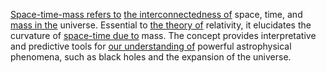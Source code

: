 
[Space-time-mass refers to](1/2/3/2/.Space-Time-Mass) [the interconnectedness of](1/1/3/1/2/3/3/.Interconnectedness) space, time, and [mass in the](1/3/1/1/2/2/1/_Matter-Forces) universe. Essential to [the theory of](2/3/1/3/2/3/.Complexity%20Theories) relativity, it elucidates the curvature of [space-time due to](1/2/3/.Space-Time) mass. The concept provides interpretative and predictive tools for [our understanding of](2/2/3/2/2/2/.Understanding%20and%20Explanation) powerful astrophysical phenomena, such as black holes and the expansion of the universe.

